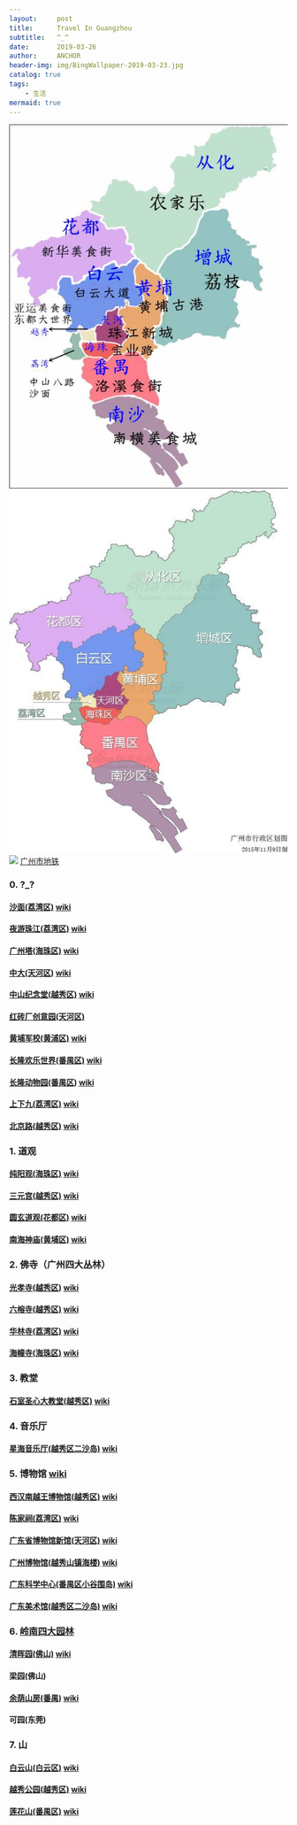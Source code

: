 ```yaml
---
layout:     post
title:      Travel In Guangzhou
subtitle:   ^_^
date:       2019-03-26
author:     ANCHOR
header-img: img/BingWallpaper-2019-03-23.jpg
catalog: true
tags:
    - 生活
mermaid: true
---
```


![](https://raw.githubusercontent.com/anchor2017/anchor2017.github.io/master/img/bg-gz-1.jpg)
[](https://raw.githubusercontent.com/anchor2017/anchor2017.github.io/master/img/bg-gz-2.jpg)
![](https://raw.githubusercontent.com/anchor2017/anchor2017.github.io/master/img/bg-gz-3.jpg)
![](http://imgbdb2.bendibao.com/gzbdb/201812/26/20181226085616_27312.gif)
[广州市地铁](http://imgbdb2.bendibao.com/gzbdb/201812/26/20181226085616_27312.gif)

### 0. ?_?

#### [沙面(荔湾区)](https://baike.baidu.com/item/%E6%B2%99%E9%9D%A2) [wiki](https://zh.wikipedia.org/wiki/%E6%B2%99%E9%9D%A2%E5%B2%9B)
#### [夜游珠江(荔湾区)](https://baike.baidu.com/item/%E7%8F%A0%E6%B1%9F%E5%A4%9C%E6%B8%B8) [wiki](https://zh.wikipedia.org/wiki/%E8%A5%BF%E5%A0%A4%E7%A0%81%E5%A4%B4#%E7%8F%A0%E6%B1%9F%E5%A4%9C%E6%B8%B8)
#### [广州塔(海珠区)](https://baike.baidu.com/item/%E5%B9%BF%E5%B7%9E%E5%A1%94) [wiki](https://zh.wikipedia.org/wiki/%E5%B9%BF%E5%B7%9E%E5%A1%94)
#### [中大(天河区)](https://baike.baidu.com/item/%E4%B8%AD%E5%B1%B1%E5%A4%A7%E5%AD%A6%E7%89%8C%E5%9D%8A/980821) [wiki](https://zh.wikipedia.org/wiki/%E4%B8%AD%E5%B1%B1%E5%A4%A7%E5%AD%A6%E7%9F%B3%E7%89%8C%E6%97%A7%E5%9D%80%E5%BB%BA%E7%AD%91)
#### [中山纪念堂(越秀区)](https://baike.baidu.com/item/%E4%B8%AD%E5%B1%B1%E7%BA%AA%E5%BF%B5%E5%A0%82/4323) [wiki](https://zh.wikipedia.org/wiki/%E5%AD%AB%E4%B8%AD%E5%B1%B1%E7%B4%80%E5%BF%B5%E9%A4%A8)
#### [红砖厂创意园(天河区)](https://baike.baidu.com/item/%E7%BA%A2%E7%A0%96%E5%8E%82)
#### [黄埔军校(黄浦区)](https://baike.baidu.com/item/%E9%BB%84%E5%9F%94%E5%86%9B%E6%A0%A1/287972) [wiki](https://zh.wikipedia.org/wiki/%E4%B8%AD%E8%8F%AF%E6%B0%91%E5%9C%8B%E9%99%B8%E8%BB%8D%E8%BB%8D%E5%AE%98%E5%AD%B8%E6%A0%A1)
#### [长隆欢乐世界(番禺区)](https://baike.baidu.com/item/%E9%95%BF%E9%9A%86%E6%AC%A2%E4%B9%90%E4%B8%96%E7%95%8C) [wiki](https://zh.wikipedia.org/wiki/%E9%95%BF%E9%9A%86%E6%AC%A2%E4%B9%90%E4%B8%96%E7%95%8C)
#### [长隆动物园(番禺区)](https://baike.baidu.com/item/%E9%95%BF%E9%9A%86%E9%87%8E%E7%94%9F%E5%8A%A8%E7%89%A9%E4%B8%96%E7%95%8C?fromtitle=%E9%95%BF%E9%9A%86%E5%8A%A8%E7%89%A9%E5%9B%AD&fromid=17582642) [wiki](https://zh.wikipedia.org/wiki/%E9%95%B7%E9%9A%86%E9%87%8E%E7%94%9F%E5%8B%95%E7%89%A9%E4%B8%96%E7%95%8C)
#### [上下九(荔湾区)](https://baike.baidu.com/item/%E4%B8%8A%E4%B8%8B%E4%B9%9D%E6%AD%A5%E8%A1%8C%E8%A1%97?fromtitle=%E4%B8%8A%E4%B8%8B%E4%B9%9D&fromid=1774171) [wiki](https://zh.wikipedia.org/wiki/%E4%B8%8A%E4%B8%8B%E4%B9%9D%E6%AD%A5%E8%A1%8C%E8%A1%97)
#### [北京路(越秀区)](https://baike.baidu.com/item/%E5%8C%97%E4%BA%AC%E8%B7%AF/5315487) [wiki](https://zh.wikipedia.org/wiki/%E5%8C%97%E4%BA%AC%E8%B7%AF_(%E8%B6%8A%E7%A7%80%E5%8C%BA))

### 1. 道观
#### [纯阳观(海珠区)](https://baike.baidu.com/item/%E7%BA%AF%E9%98%B3%E8%A7%82/8730) [wiki](https://zh.wikipedia.org/wiki/%E7%BA%AF%E9%98%B3%E8%A7%82_(%E5%B9%BF%E5%B7%9E))
#### [三元宫(越秀区)](https://baike.baidu.com/item/%E4%B8%89%E5%85%83%E5%AE%AB/13032396) [wiki](https://zh.wikipedia.org/wiki/%E4%B8%89%E5%85%83%E5%AE%AB_(%E5%B9%BF%E5%B7%9E))
#### [圆玄道观(花都区)](https://baike.baidu.com/item/%E5%9C%86%E7%8E%84%E9%81%93%E8%A7%82) [wiki](https://zh.wikipedia.org/wiki/%E5%BB%A3%E6%9D%B1%E5%9C%93%E7%8E%84%E9%81%93%E8%A7%80)
#### [南海神庙(黄埔区)](https://baike.baidu.com/item/%E5%8D%97%E6%B5%B7%E7%A5%9E%E5%BA%99) [wiki](https://zh.wikipedia.org/wiki/%E5%8D%97%E6%B5%B7%E7%A5%9E%E5%BA%99)

### 2. 佛寺（广州四大丛林）
#### [光孝寺(越秀区)](https://baike.baidu.com/item/%E5%85%89%E5%AD%9D%E5%AF%BA/62314) [wiki](https://zh.wikipedia.org/wiki/%E5%85%89%E5%AD%9D%E5%AF%BA_(%E5%B9%BF%E5%B7%9E))
#### [六榕寺(越秀区)](https://baike.baidu.com/item/%E5%85%AD%E6%A6%95%E5%AF%BA/1269803) [wiki](https://zh.wikipedia.org/wiki/%E5%85%AD%E6%A6%95%E5%AF%BA)
#### [华林寺(荔湾区)](https://baike.baidu.com/item/%E5%8D%8E%E6%9E%97%E5%AF%BA/55188) [wiki](https://zh.m.wikipedia.org/wiki/华林寺_(广州))
#### [海幢寺(海珠区)](https://baike.baidu.com/item/%E6%B5%B7%E5%B9%A2%E5%AF%BA/2965138) [wiki](https://zh.wikipedia.org/wiki/%E6%B5%B7%E5%B9%A2%E5%AF%BA)

### 3. 教堂
#### [石室圣心大教堂(越秀区)](https://baike.baidu.com/item/%E7%9F%B3%E5%AE%A4%E5%9C%A3%E5%BF%83%E5%A4%A7%E6%95%99%E5%A0%82) [wiki](https://zh.wikipedia.org/wiki/%E7%9F%B3%E5%AE%A4%E5%9C%A3%E5%BF%83%E5%A4%A7%E6%95%99%E5%A0%82)

### 4. 音乐厅
#### [星海音乐厅(越秀区二沙岛)](https://baike.baidu.com/item/%E6%98%9F%E6%B5%B7%E9%9F%B3%E4%B9%90%E5%8E%85) [wiki](https://zh.wikipedia.org/wiki/%E6%98%9F%E6%B5%B7%E9%9F%B3%E4%B9%90%E5%8E%85)

### 5. 博物馆 [wiki](https://zh.wikipedia.org/wiki/%E5%B9%BF%E5%B7%9E%E5%8D%9A%E7%89%A9%E9%A6%86%E5%88%97%E8%A1%A8)
[](https://cn.tripadvisor.com/Attractions-g298555-Activities-c49-Guangzhou_Guangdong.html)
#### [西汉南越王博物馆(越秀区)](https://baike.baidu.com/item/%E8%A5%BF%E6%B1%89%E5%8D%97%E8%B6%8A%E7%8E%8B%E5%8D%9A%E7%89%A9%E9%A6%86) [wiki](https://zh.wikipedia.org/wiki/%E8%A5%BF%E6%B1%89%E5%8D%97%E8%B6%8A%E7%8E%8B%E5%8D%9A%E7%89%A9%E9%A6%86)
#### [陈家祠(荔湾区)](https://baike.baidu.com/item/%E9%99%88%E5%AE%B6%E7%A5%A0) [wiki](https://zh.wikipedia.org/wiki/%E9%99%88%E5%AE%B6%E7%A5%A0)
#### [广东省博物馆新馆(天河区)](https://baike.baidu.com/item/%E5%B9%BF%E4%B8%9C%E7%9C%81%E5%8D%9A%E7%89%A9%E9%A6%86?fromtitle=%E5%B9%BF%E4%B8%9C%E7%9C%81%E5%8D%9A%E7%89%A9%E9%A6%86%E6%96%B0%E9%A6%86&fromid=5821402) [wiki](https://zh.wikipedia.org/wiki/%E5%B9%BF%E4%B8%9C%E7%9C%81%E5%8D%9A%E7%89%A9%E9%A6%86)
#### [广州博物馆(越秀山镇海楼)](https://baike.baidu.com/item/%E5%B9%BF%E5%B7%9E%E5%8D%9A%E7%89%A9%E9%A6%86) [wiki](https://zh.wikipedia.org/wiki/%E5%B9%BF%E5%B7%9E%E5%8D%9A%E7%89%A9%E9%A6%86)
#### [广东科学中心(番禺区小谷围岛)](https://baike.baidu.com/item/%E5%B9%BF%E4%B8%9C%E7%A7%91%E5%AD%A6%E4%B8%AD%E5%BF%83) [wiki](https://zh.wikipedia.org/wiki/%E5%B9%BF%E4%B8%9C%E7%A7%91%E5%AD%A6%E4%B8%AD%E5%BF%83)
#### [广东美术馆(越秀区二沙岛)](https://baike.baidu.com/item/%E5%B9%BF%E4%B8%9C%E7%BE%8E%E6%9C%AF%E9%A6%86) [wiki](https://zh.wikipedia.org/wiki/%E5%BB%A3%E6%9D%B1%E7%BE%8E%E8%A1%93%E9%A4%A8)

### 6. [岭南四大园林](https://baike.baidu.com/item/%E5%B2%AD%E5%8D%97%E5%9B%9B%E5%A4%A7%E5%9B%AD%E6%9E%97)
#### [清晖园(佛山)](https://baike.baidu.com/item/%E6%B8%85%E6%99%96%E5%9B%AD/760858) [wiki](https://zh.wikipedia.org/wiki/%E6%B8%85%E6%99%96%E5%9B%AD)
#### 梁园(佛山)
#### [余荫山房(番禺)](https://baike.baidu.com/item/%E4%BD%99%E8%8D%AB%E5%B1%B1%E6%88%BF/1797683) [wiki](https://zh.wikipedia.org/wiki/%E4%BD%99%E8%8D%AB%E5%B1%B1%E6%88%BF)
#### 可园(东莞)

### 7. 山
#### [白云山(白云区)](https://baike.baidu.com/item/%E7%99%BD%E4%BA%91%E5%B1%B1/1365) [wiki](https://zh.wikipedia.org/wiki/%E7%99%BD%E4%BA%91%E5%B1%B1_(%E5%B9%BF%E5%B7%9E))
#### [越秀公园(越秀区)](https://baike.baidu.com/item/%E8%B6%8A%E7%A7%80%E5%85%AC%E5%9B%AD/1063110) [wiki](https://zh.wikipedia.org/wiki/%E8%B6%8A%E7%A7%80%E5%B1%B1)
#### [莲花山(番禺区)](https://baike.baidu.com/item/%E8%8E%B2%E8%8A%B1%E5%B1%B1/1807) [wiki](https://zh.wikipedia.org/wiki/%E8%93%AE%E8%8A%B1%E5%B1%B1_(%E7%95%AA%E7%A6%BA))





